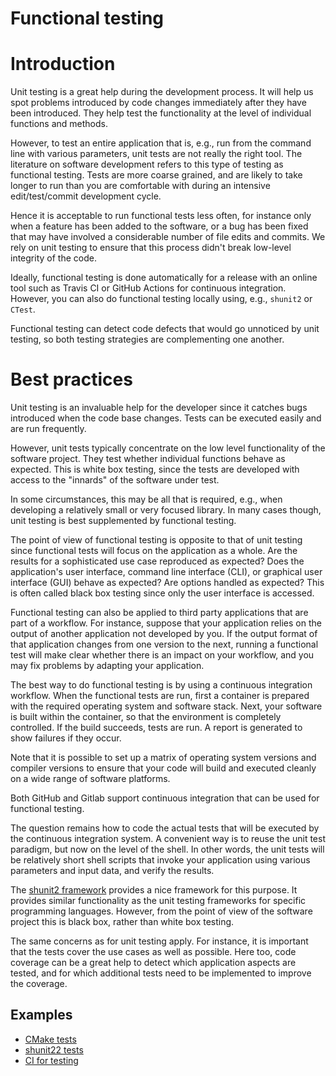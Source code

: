 # Functional testing


# Introduction

Unit testing is a great help during the development process. It will help us
spot problems introduced by code changes immediately after they have been
introduced. They help test the functionality at the level of individual
functions and methods.

However, to test an entire application that is, e.g., run from the command line
with various parameters, unit tests are not really the right tool. The
literature on software development refers to this type of testing as functional
testing. Tests are more coarse grained, and are likely to take longer to run
than you are comfortable with during an intensive edit/test/commit development
cycle.

Hence it is acceptable to run functional tests less often, for instance only
when a feature has been added to the software, or a bug has been fixed that may
have involved a considerable number of file edits and commits. We rely on unit
testing to ensure that this process didn't break low-level integrity of the
code.

Ideally, functional testing is done automatically for a release with an online
tool such as Travis CI or GitHub Actions for continuous integration.
However, you can also do functional testing locally using, e.g., `shunit2` or
`CTest`.

Functional testing can detect code defects that would go unnoticed by unit
testing, so both testing strategies are complementing one another.



# Best practices

Unit testing is an invaluable help for the developer since it catches bugs
introduced when the code base changes. Tests can be executed easily and are run
frequently.

However, unit tests typically concentrate on the low level functionality of the
software project. They test whether individual functions behave as expected.
This is white box testing, since the tests are developed with access to the
"innards" of the software under test.

In some circumstances, this may be all that is required, e.g., when developing a
relatively small or very focused library. In many cases though, unit testing is
best supplemented by functional testing.

The point of view of functional testing is opposite to that of unit testing
since functional tests will focus on the application as a whole.  Are the
results for a sophisticated use case reproduced as expected?  Does the
application's user interface, command line interface (CLI), or graphical user
interface (GUI) behave as expected?  Are options handled as expected?  This is
often called black box testing since only the user interface is accessed.

Functional testing can also be applied to third party applications that are part
of a workflow. For instance, suppose that your application relies on the output
of another application not developed by you. If the output format of that
application changes from one version to the next, running a functional test will
make clear whether there is an impact on your workflow, and you may fix problems
by adapting your application.

The best way to do functional testing is by using a continuous integration
workflow. When the functional tests are run, first a container is prepared with
the required operating system and software stack. Next, your software is built
within the container, so that the environment is completely controlled. If the
build succeeds, tests are run. A report is generated to show failures if they
occur.

Note that it is possible to set up a matrix of operating system versions and
compiler versions to ensure that your code will build and executed cleanly on a
wide range of software platforms.

Both GitHub and Gitlab support continuous integration that can be used for
functional testing.

The question remains how to code the actual tests that will be executed by the
continuous integration system. A convenient way is to reuse the unit test
paradigm, but now on the level of the shell. In other words, the unit tests will
be relatively short shell scripts that invoke your application using various
parameters and input data, and verify the results.

The [shunit2 framework](https://github.com/kward/shunit2) provides a nice
framework for this purpose. It provides similar functionality as the unit
testing frameworks for specific programming languages. However, from the point
of view of the software project this is black box, rather than white box
testing.

The same concerns as for unit testing apply. For instance, it is important that
the tests cover the use cases as well as possible. Here too, code coverage can
be a great help to detect which application aspects are tested, and for which
additional tests need to be implemented to improve the coverage.


## Examples

  * [CMake tests](https://github.com/gjbex/C-plus-plus-software-engineering)
  * [shunit22
    tests](https://github.com/gjbex/Defensive_programming_and_debugging)
  * [CI for testing](https://github.com/gjbex/CI-example)
